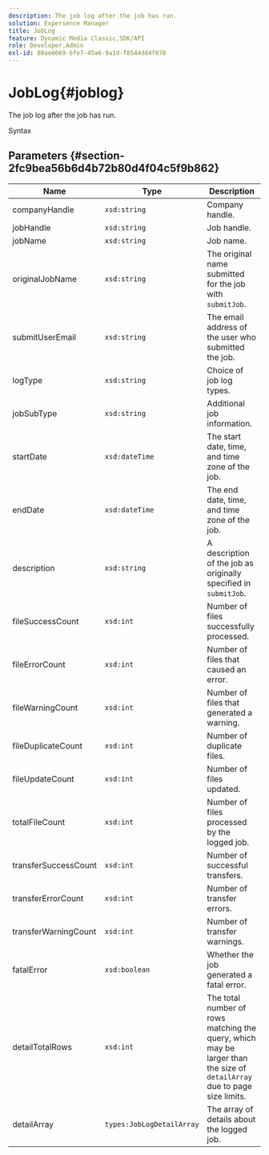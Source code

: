 ```yaml
---
description: The job log after the job has run.
solution: Experience Manager
title: JobLog
feature: Dynamic Media Classic,SDK/API
role: Developer,Admin
exl-id: 80ae6669-6fe7-45a6-9a1d-f8544dd4f878
---
```

# JobLog{#joblog}

The job log after the job has run.

 Syntax 

## Parameters {#section-2fc9bea56b6d4b72b80d4f04c5f9b862}

|  Name  | Type  | Description  |
|---|---|---|
|  companyHandle  | `xsd:string`  | Company handle.  |
|  jobHandle  | `xsd:string`  | Job handle.  |
|  jobName  | `xsd:string`  | Job name.  |
|  originalJobName  | `xsd:string`  |The original name submitted for the job with `submitJob`.  |
|  submitUserEmail  | `xsd:string`  | The email address of the user who submitted the job.  |
|  logType  | `xsd:string`  | Choice of job log types.  |
|  jobSubType  | `xsd:string`  | Additional job information.  |
|  startDate  | `xsd:dateTime`  | The start date, time, and time zone of the job.  |
|  endDate  | `xsd:dateTime`  | The end date, time, and time zone of the job.  |
|  description  | `xsd:string`  |A description of the job as originally specified in `submitJob`.  |
|  fileSuccessCount  | `xsd:int`  | Number of files successfully processed.  |
|  fileErrorCount  | `xsd:int`  | Number of files that caused an error.  |
|  fileWarningCount  | `xsd:int`  | Number of files that generated a warning.  |
|  fileDuplicateCount  | `xsd:int`  | Number of duplicate files.  |
|  fileUpdateCount  | `xsd:int`  | Number of files updated.  |
|  totalFileCount  | `xsd:int`  | Number of files processed by the logged job.  |
|  transferSuccessCount  | `xsd:int`  | Number of successful transfers.  |
|  transferErrorCount  | `xsd:int`  | Number of transfer errors.  |
|  transferWarningCount  | `xsd:int`  | Number of transfer warnings.  |
|  fatalError  | `xsd:boolean`  | Whether the job generated a fatal error.  |
|  detailTotalRows  | `xsd:int`  |The total number of rows matching the query, which may be larger than the size of `detailArray` due to page size limits.  |
|  detailArray  | `types:JobLogDetailArray`  | The array of details about the logged job.  |
